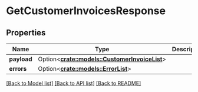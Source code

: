 # GetCustomerInvoicesResponse

## Properties

Name | Type | Description | Notes
------------ | ------------- | ------------- | -------------
**payload** | Option<[**crate::models::CustomerInvoiceList**](CustomerInvoiceList.md)> |  | [optional]
**errors** | Option<[**crate::models::ErrorList**](ErrorList.md)> |  | [optional]

[[Back to Model list]](../README.md#documentation-for-models) [[Back to API list]](../README.md#documentation-for-api-endpoints) [[Back to README]](../README.md)


